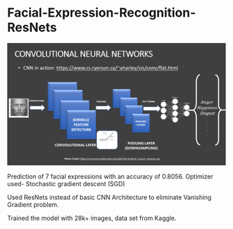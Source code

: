 # Facial-Expression-Recognition-ResNets
![alt text](https://raw.githubusercontent.com/Ayush312003/Facial-Expression-Recognition-ResNets/main/download.png)

Prediction of 7 facial expressions with an accuracy of 0.8056.
Optimizer used- Stochastic gradient descent (SGD)

Used ResNets instead of basic CNN Architecture to eliminate Vanishing Gradient problem.

Trained the model with 28k+ images, data set from Kaggle.

